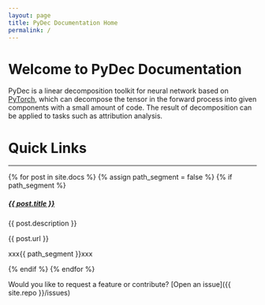 ```yaml
---
layout: page
title: PyDec Documentation Home
permalink: /
---
```


# Welcome to PyDec Documentation

PyDec is a linear decomposition toolkit for neural network based on [PyTorch](https://pytorch.org/), which can decompose the tensor in the forward process into given components with a small amount of code. The result of decomposition can be applied to tasks such as attribution analysis.

# Quick Links

<div class="section-index">
    <hr class="panel-line">
    {% for post in site.docs  %}
    <!-- {% assign path_segment = post.url | split: "/" | slice: 2 %} -->
    {% assign path_segment = false %}
    <!-- {% if path_segment != "Archive" %} -->
    {% if path_segment %}
    <div class="entry">
    <h5><a href="{{ post.url | prepend: site.baseurl }}">{{ post.title }}</a></h5>
    <p>{{ post.description }}</p>
    <p>{{ post.url }}</p>
    <p>xxx{{ path_segment }}xxx</p>
    </div>
    {% endif %}
    {% endfor %}
</div>


Would you like to request a feature or contribute?
[Open an issue]({{ site.repo }}/issues)
